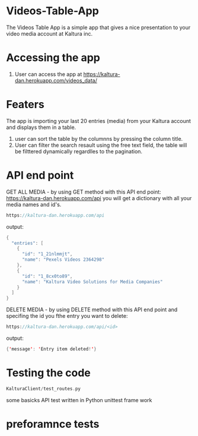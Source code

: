 # Videos-Table-App

The Videos Table App is a simple app that gives a nice presentation to your video media account at Kaltura inc.

# Accessing the app
1. User can access the app at https://kaltura-dan.herokuapp.com/videos_data/

# Featers
The app is importing your last 20 entries (media) from your Kaltura account and displays them in a table.

1. user can sort the table by the columnns by pressing the column title.
2. User can filter the search resault using the free text field, the table will be filttered dynamically regardlles to the pagination.

# API end point



GET ALL MEDIA - by using GET method with this API end point:  https://kaltura-dan.herokuapp.com/api
you will get a dictionary with all your media names and id's.

``` swift
https://kaltura-dan.herokuapp.com/api
```

output:

```swift
{
  "entries": [
    {
      "id": "1_21nlmmjt", 
      "name": "Pexels Videos 2364298"
    }, 
    {
      "id": "1_8cx0to89", 
      "name": "Kaltura Video Solutions for Media Companies"
    }
  ]
}
```


DELETE MEDIA - by using DELETE method with this API end point and specifing the id you fthe entry you want to delete:

``` swift
https://kaltura-dan.herokuapp.com/api/<id>
```
output:

``` swift
{'message': 'Entry item deleted!'}
```

# Testing the code


``` swift
KalturaClient/test_routes.py
```

some basicks API test written in Python unittest frame work

# preforamnce tests






